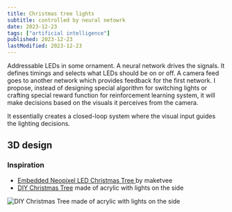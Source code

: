 ```yaml
---
title: Christmas tree lights
subtitle: controlled by neural netowrk
date: 2023-12-23
tags: ["artificial intelligence"]
published: 2023-12-23
lastModified: 2023-12-23
---
```


Addressable LEDs in some ornament. A neural network drives the signals. It defines timings and selects what LEDs should be on or off. A camera feed goes to another network which provides feedback for the first network. I propose, instead of designing special algorithm for switching lights or crafting special reward function for reinforcement learning system, it will make decisions based on the visuals it perceives from the camera.

It essentially creates a closed-loop system where the visual input guides the lighting decisions.

## 3D design

### Inspiration

- [Embedded Neopixel LED Christmas Tree ](https://www.printables.com/model/13643) by maketvee
- [DIY Christmas Tree](https://www.hackster.io/theSTEMpedia/diy-christmas-tree-and-christmas-decor-using-arduino-61c6cf) made of acrylic with lights on the side

![DIY Christmas Tree made of acrylic with lights on the side](./diy-christmas-tree-acrylic.avif)